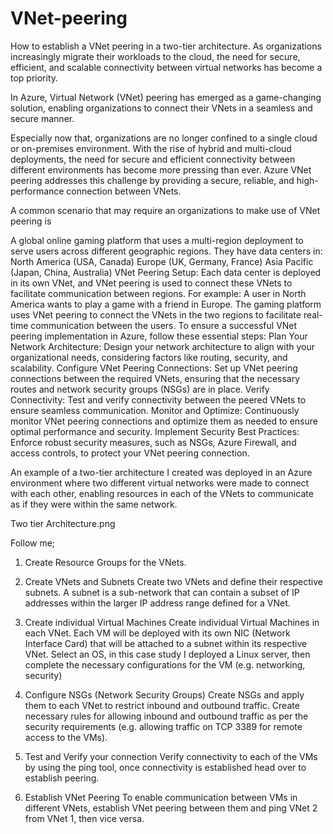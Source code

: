# VNet-peering
How to establish a VNet peering in a two-tier architecture.
As organizations increasingly migrate their workloads to the cloud, the need for secure, efficient, and scalable connectivity between virtual networks has become a top priority.

In Azure, Virtual Network (VNet) peering has emerged as a game-changing solution, enabling organizations to connect their VNets in a seamless and secure manner.

Especially now that, organizations are no longer confined to a single cloud or on-premises environment. With the rise of hybrid and multi-cloud deployments, the need for secure and efficient connectivity between different environments has become more pressing than ever. Azure VNet peering addresses this challenge by providing a secure, reliable, and high-performance connection between VNets.

 A common scenario that may require an organizations to make use of VNet peering  is

A global online gaming platform that uses a multi-region deployment to serve users across different geographic regions. They have data centers in:
North America (USA, Canada)
Europe (UK, Germany, France)
Asia Pacific (Japan, China, Australia)
VNet Peering Setup: Each data center is deployed in its own VNet, and VNet peering is used to connect these VNets to facilitate communication between regions. For example:
A user in North America wants to play a game with a friend in Europe. The gaming platform uses VNet peering to connect the VNets in the two regions to facilitate real-time communication between the users.
To ensure a successful VNet peering implementation in Azure, follow these essential steps:
Plan Your Network Architecture: Design your network architecture to align with your organizational needs, considering factors like routing, security, and scalability.
Configure VNet Peering Connections: Set up VNet peering connections between the required VNets, ensuring that the necessary routes and network security groups (NSGs) are in place.
Verify Connectivity: Test and verify connectivity between the peered VNets to ensure seamless communication.
Monitor and Optimize: Continuously monitor VNet peering connections and optimize them as needed to ensure optimal performance and security.
Implement Security Best Practices: Enforce robust security measures, such as NSGs, Azure Firewall, and access controls, to protect your VNet peering connection.


An example of a two-tier architecture I created was deployed in an Azure environment where two different virtual networks were made to connect with each other, enabling resources in each of the VNets to communicate as if they were within the same network.

Two tier Architecture.png



Follow me;

1. Create Resource Groups for the VNets.
2. Create VNets and Subnets
Create two VNets and define their respective subnets. A subnet is a sub-network that can contain a subset of IP addresses within the larger IP address range defined for a VNet.

3. Create individual Virtual Machines
Create individual Virtual Machines in each VNet. Each VM will be deployed with its own NIC (Network Interface Card) that will be attached to a subnet within its respective VNet. Select an OS, in this case study I deployed a Linux server, then complete the necessary configurations for the VM (e.g. networking, security)
4. Configure NSGs (Network Security Groups)
Create NSGs and apply them to each VNet to restrict inbound and outbound traffic. Create necessary rules for allowing inbound and outbound traffic as per the security requirements (e.g. allowing traffic on TCP 3389 for remote access to the VMs).
5. Test and Verify your connection
Verify connectivity to each of the VMs by using the ping tool, once connectivity is established head over to establish peering.
6. Establish VNet Peering
To enable communication between VMs in different VNets, establish VNet peering between them and ping VNet 2 from VNet 1, then vice versa.
